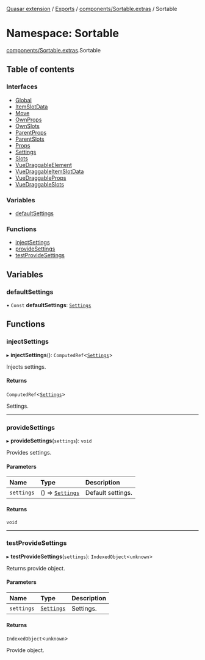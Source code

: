 [Quasar extension](../index.md) / [Exports](../modules.md) / [components/Sortable.extras](components_Sortable_extras.md) / Sortable

# Namespace: Sortable

[components/Sortable.extras](components_Sortable_extras.md).Sortable

## Table of contents

### Interfaces

- [Global](../interfaces/components_Sortable_extras.Sortable.Global.md)
- [ItemSlotData](../interfaces/components_Sortable_extras.Sortable.ItemSlotData.md)
- [Move](../interfaces/components_Sortable_extras.Sortable.Move.md)
- [OwnProps](../interfaces/components_Sortable_extras.Sortable.OwnProps.md)
- [OwnSlots](../interfaces/components_Sortable_extras.Sortable.OwnSlots.md)
- [ParentProps](../interfaces/components_Sortable_extras.Sortable.ParentProps.md)
- [ParentSlots](../interfaces/components_Sortable_extras.Sortable.ParentSlots.md)
- [Props](../interfaces/components_Sortable_extras.Sortable.Props.md)
- [Settings](../interfaces/components_Sortable_extras.Sortable.Settings.md)
- [Slots](../interfaces/components_Sortable_extras.Sortable.Slots.md)
- [VueDraggableElement](../interfaces/components_Sortable_extras.Sortable.VueDraggableElement.md)
- [VueDraggableItemSlotData](../interfaces/components_Sortable_extras.Sortable.VueDraggableItemSlotData.md)
- [VueDraggableProps](../interfaces/components_Sortable_extras.Sortable.VueDraggableProps.md)
- [VueDraggableSlots](../interfaces/components_Sortable_extras.Sortable.VueDraggableSlots.md)

### Variables

- [defaultSettings](components_Sortable_extras.Sortable.md#defaultsettings)

### Functions

- [injectSettings](components_Sortable_extras.Sortable.md#injectsettings)
- [provideSettings](components_Sortable_extras.Sortable.md#providesettings)
- [testProvideSettings](components_Sortable_extras.Sortable.md#testprovidesettings)

## Variables

### defaultSettings

• `Const` **defaultSettings**: [`Settings`](../interfaces/components_Sortable_extras.Sortable.Settings.md)

## Functions

### injectSettings

▸ **injectSettings**(): `ComputedRef`<[`Settings`](../interfaces/components_Sortable_extras.Sortable.Settings.md)\>

Injects settings.

#### Returns

`ComputedRef`<[`Settings`](../interfaces/components_Sortable_extras.Sortable.Settings.md)\>

Settings.

___

### provideSettings

▸ **provideSettings**(`settings`): `void`

Provides settings.

#### Parameters

| Name | Type | Description |
| :------ | :------ | :------ |
| `settings` | () => [`Settings`](../interfaces/components_Sortable_extras.Sortable.Settings.md) | Default settings. |

#### Returns

`void`

___

### testProvideSettings

▸ **testProvideSettings**(`settings`): `IndexedObject`<`unknown`\>

Returns provide object.

#### Parameters

| Name | Type | Description |
| :------ | :------ | :------ |
| `settings` | [`Settings`](../interfaces/components_Sortable_extras.Sortable.Settings.md) | Settings. |

#### Returns

`IndexedObject`<`unknown`\>

Provide object.
